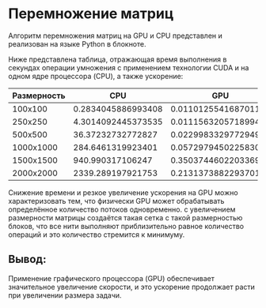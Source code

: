 # Перемножение матриц

Алгоритм перемножения матриц на GPU и CPU представлен и реализован на языке Python в блокноте.

Ниже представлена таблица, отражающая время выполнения в секундах операции умножения с применением технологии CUDA и на одном ядре процессора (CPU), а также ускорение:

| Размерность | CPU                | GPU                  | Ускорение |
| ----------- | ------------------ | -------------------- | --------- |
| 100x100     | 0.2834045886993408 | 0.011012554168701172 | 26        |
| 250x250     | 4.3014092445373535 | 0.011156320571899414 | 386       |
| 500x500     | 36.37232732772827  | 0.022998332977294922 | 1581      |
| 1000x1000   | 284.6461319923401  | 0.05729794502258301  | 2102      |
| 1500x1500   | 940.990317106247   | 0.3503744602203369   | 2686      |
| 2000x2000   | 2339.289197921753  | 0.21313738822937012  | 10975     |

Снижение времени и резкое увеличение ускорения на GPU можно характеризовать тем, что физически GPU может обрабатывать определённое количество потоков одновременно. с увеличением размерности матрицы создаётся такая сетка с такой размерностью блоков, что все нити выполняют приблизительно равное количество операций и это количество стремится к минимуму.

## Вывод:

Применение графического процессора (GPU) обеспечивает значительное увеличение скорости, и это ускорение продолжает расти при увеличении размера задачи.